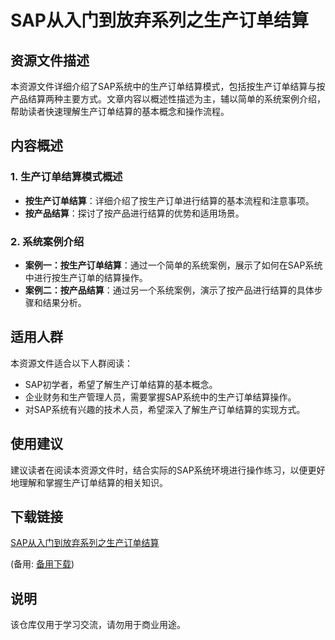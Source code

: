 # SAP从入门到放弃系列之生产订单结算

## 资源文件描述

本资源文件详细介绍了SAP系统中的生产订单结算模式，包括按生产订单结算与按产品结算两种主要方式。文章内容以概述性描述为主，辅以简单的系统案例介绍，帮助读者快速理解生产订单结算的基本概念和操作流程。

## 内容概述

### 1. 生产订单结算模式概述
- **按生产订单结算**：详细介绍了按生产订单进行结算的基本流程和注意事项。
- **按产品结算**：探讨了按产品进行结算的优势和适用场景。

### 2. 系统案例介绍
- **案例一：按生产订单结算**：通过一个简单的系统案例，展示了如何在SAP系统中进行按生产订单的结算操作。
- **案例二：按产品结算**：通过另一个系统案例，演示了按产品进行结算的具体步骤和结果分析。

## 适用人群

本资源文件适合以下人群阅读：
- SAP初学者，希望了解生产订单结算的基本概念。
- 企业财务和生产管理人员，需要掌握SAP系统中的生产订单结算操作。
- 对SAP系统有兴趣的技术人员，希望深入了解生产订单结算的实现方式。

## 使用建议

建议读者在阅读本资源文件时，结合实际的SAP系统环境进行操作练习，以便更好地理解和掌握生产订单结算的相关知识。

## 下载链接
[SAP从入门到放弃系列之生产订单结算](https://pan.quark.cn/s/bd5ea72f80b4) 

(备用: [备用下载](https://pan.baidu.com/s/1EJWBBApwDRPvHwh7NCdxgw?pwd=1234))

## 说明

该仓库仅用于学习交流，请勿用于商业用途。
